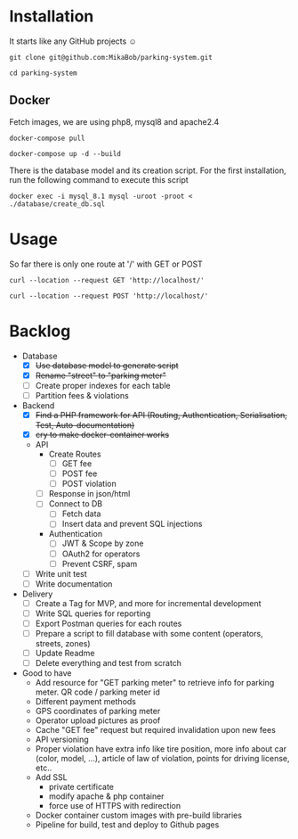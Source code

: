 # Installation

It starts like any GitHub projects :relaxed:

`git clone git@github.com:MikaBob/parking-system.git`

`cd parking-system`

## Docker
Fetch images, we are using php8, mysql8 and apache2.4

`docker-compose pull`

`docker-compose up -d --build`

There is the database model and its creation script. For the first installation, run the following command to execute this script

`docker exec -i mysql_8.1 mysql -uroot -proot < ./database/create_db.sql`

# Usage

So far there is only one route at '/' with GET or POST

`curl --location --request GET 'http://localhost/'`

`curl --location --request POST 'http://localhost/'`

# Backlog

- Database
    - [x] ~~Use database model to generate script~~
    - [x] ~~Rename "street" to "parking meter"~~
    - [ ] Create proper indexes for each table
    - [ ] Partition fees & violations

- Backend
    - [x] ~~Find a PHP framework for API (Routing, Authentication, Serialisation, Test, Auto-documentation)~~
    - [x] ~~cry to make docker-container works~~
    - API
        - Create Routes
            - [ ] GET fee
            - [ ] POST fee
            - [ ] POST violation
        - [ ] Response in json/html
        - [ ] Connect to DB
            - [ ] Fetch data
            - [ ] Insert data and prevent SQL injections
        - Authentication
            - [ ] JWT & Scope by zone
            - [ ] OAuth2 for operators
            - [ ] Prevent CSRF, spam
    - [ ] Write unit test
    - [ ] Write documentation
    
- Delivery
    - [ ] Create a Tag for MVP, and more for incremental development
    - [ ] Write SQL queries for reporting
    - [ ] Export Postman queries for each routes
    - [ ] Prepare a script to fill database with some content (operators, streets, zones)
    - [ ] Update Readme
    - [ ] Delete everything and test from scratch

- Good to have
    - Add resource for "GET parking meter" to retrieve info for parking meter. QR code / parking meter id
    - Different payment methods
    - GPS coordinates of parking meter
    - Operator upload pictures as proof
    - Cache "GET fee" request but required invalidation upon new fees
    - API versioning
    - Proper violation have extra info like tire position, more info about car (color, model, ...), article of law of violation, points for driving license, etc..
    - Add SSL 
        - private certificate
        - modify apache & php container
        - force use of HTTPS with redirection
    - Docker container custom images with pre-build libraries
    - Pipeline for build, test and deploy to Github pages